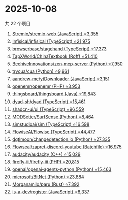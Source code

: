 # 2025-10-08

共 22 个项目

<!-- BEGIN GITHUB -->
<!-- 最后更新时间 2025-10-08 20:18:09 +0800 -->
1. [Stremio/stremio-web (JavaScript) ⭐3,355](https://github.com/Stremio/stremio-web)
1. [Infisical/infisical (TypeScript) ⭐21,975](https://github.com/Infisical/infisical)
1. [browserbase/stagehand (TypeScript) ⭐17,373](https://github.com/browserbase/stagehand)
1. [TapXWorld/ChinaTextbook (Roff) ⭐51,410](https://github.com/TapXWorld/ChinaTextbook)
1. [BeehiveInnovations/zen-mcp-server (Python) ⭐7,950](https://github.com/BeehiveInnovations/zen-mcp-server)
1. [trycua/cua (Python) ⭐9,961](https://github.com/trycua/cua)
1. [aandrew-me/ytDownloader (JavaScript) ⭐3,151](https://github.com/aandrew-me/ytDownloader)
1. [openemr/openemr (PHP) ⭐3,953](https://github.com/openemr/openemr)
1. [thingsboard/thingsboard (Java) ⭐19,843](https://github.com/thingsboard/thingsboard)
1. [dyad-sh/dyad (TypeScript) ⭐15,461](https://github.com/dyad-sh/dyad)
1. [shadcn-ui/ui (TypeScript) ⭐96,559](https://github.com/shadcn-ui/ui)
1. [MODSetter/SurfSense (Python) ⭐8,464](https://github.com/MODSetter/SurfSense)
1. [simstudioai/sim (TypeScript) ⭐16,598](https://github.com/simstudioai/sim)
1. [FlowiseAI/Flowise (TypeScript) ⭐44,477](https://github.com/FlowiseAI/Flowise)
1. [dgtlmoon/changedetection.io (Python) ⭐27,335](https://github.com/dgtlmoon/changedetection.io)
1. [Flowseal/zapret-discord-youtube (Batchfile) ⭐16,975](https://github.com/Flowseal/zapret-discord-youtube)
1. [audacity/audacity (C++) ⭐15,029](https://github.com/audacity/audacity)
1. [firefly-iii/firefly-iii (PHP) ⭐20,815](https://github.com/firefly-iii/firefly-iii)
1. [openai/openai-agents-python (Python) ⭐15,463](https://github.com/openai/openai-agents-python)
1. [microsoft/BitNet (Python) ⭐23,884](https://github.com/microsoft/BitNet)
1. [Morganamilo/paru (Rust) ⭐7,392](https://github.com/Morganamilo/paru)
1. [is-a-dev/register (JavaScript) ⭐8,337](https://github.com/is-a-dev/register)
<!-- END GITHUB -->